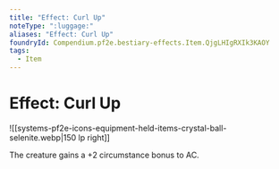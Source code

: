 ```yaml
---
title: "Effect: Curl Up"
noteType: ":luggage:"
aliases: "Effect: Curl Up"
foundryId: Compendium.pf2e.bestiary-effects.Item.QjgLHIgRXIk3KAOY
tags:
  - Item
---
```


# Effect: Curl Up
![[systems-pf2e-icons-equipment-held-items-crystal-ball-selenite.webp|150 lp right]]

The creature gains a +2 circumstance bonus to AC.
